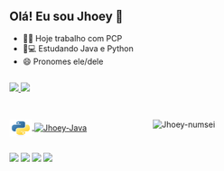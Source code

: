 ## Olá! Eu sou Jhoey 👋

- 🔭📖 Hoje trabalho com PCP
- 🌱💻 Estudando Java e Python
- 😄 Pronomes ele/dele

##

<div>
  <a href="https://github.com/jhoeymachado">
  <img height="180em" src="https://github-readme-stats.vercel.app/api?username=jhoeymachado&show_icons=true&theme=dark&include_all_commits=true&count_private=true"/>
  <img height="180em" src="https://github-readme-stats.vercel.app/api/top-langs/?username=jhoeymachado&layout=compact&langs_count=16&theme=dark"/>
</div>

##

<div style="display: inline_block"><br>
  <img align="center" alt="Jhoey-Python" height="30" width="40" src="https://raw.githubusercontent.com/devicons/devicon/master/icons/python/python-original.svg">
  <img align="center" alt="Jhoey-Java" height="30" width="40" src="https://cdn.jsdelivr.net/gh/devicons/devicon@latest/icons/java/java-original.svg">
  <img align="right" alt="Jhoey-numsei" height="150" width="250"src="https://www.gifcen.com/wp-content/uploads/2022/09/anime-gif-13.gif">
</div>
  
  ##

  <div> 
  <a href="https://www.youtube.com/@bakazin6214" target="_blank"><img src="https://img.shields.io/badge/YouTube-FF0000?style=for-the-badge&logo=youtube&logoColor=white" target="_blank"></a>
  <a href="https://www.instagram.com/joey_account/" target="_blank"><img src="https://img.shields.io/badge/-Instagram-%23E4405F?style=for-the-badge&logo=instagram&logoColor=white" target="_blank"></a>
 <a href="https://discord.gg/bakekyun_71255" target="_blank"><img src="https://img.shields.io/badge/Discord-7289DA?style=for-the-badge&logo=discord&logoColor=white" target="_blank"></a> 
  <a href="https://www.linkedin.com/in/jhoey-machado?utm_source=share&utm_campaign=share_via&utm_content=profile&utm_medium=android_app " target="_blank"><img src="https://img.shields.io/badge/-LinkedIn-%230077B5?style=for-the-badge&logo=linkedin&logoColor=white" target="_blank"></a> 
  
</div>
